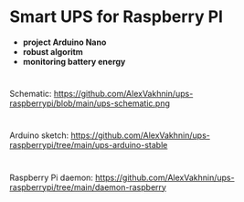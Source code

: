 # Smart UPS for Raspberry PI #
+ **project Arduino Nano**
+ **robust algoritm**
+ **monitoring battery energy**  
#
Schematic: https://github.com/AlexVakhnin/ups-raspberrypi/blob/main/ups-schematic.png
#
Arduino sketch: https://github.com/AlexVakhnin/ups-raspberrypi/tree/main/ups-arduino-stable
#
Raspberry Pi daemon: https://github.com/AlexVakhnin/ups-raspberrypi/tree/main/daemon-raspberry
